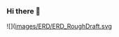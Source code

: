 ### Hi there 👋

![]([images/ERD/ERD_RoughDraft.svg](https://bloomingtables.com/cdn/shop/products/file_22981_1200x1200.jpg?v=1645473883)
<!--
**HusnaaMolvi/HusnaaMolvi** is a ✨ _special_ ✨ repository because its `README.md` (this file) appears on your GitHub profile.

Here are some ideas to get you started:

- 🔭 I’m currently working on ...
- 🌱 I’m currently learning ...
- 👯 I’m looking to collaborate on ...
- 🤔 I’m looking for help with ...
- 💬 Ask me about ...
- 📫 How to reach me: ...
- 😄 Pronouns: ...
- ⚡ Fun fact: ...
-->
